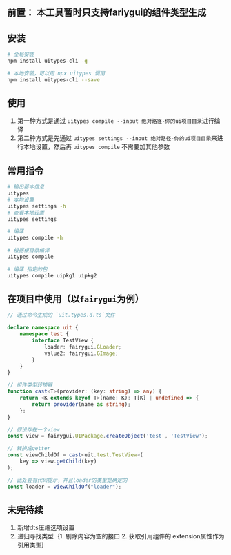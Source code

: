 #

## 前置： 本工具暂时只支持fariygui的组件类型生成

## 安装

```bash
# 全局安装
npm install uitypes-cli -g

# 本地安装，可以用 npx uitypes 调用
npm install uitypes-cli --save
```

## 使用

1. 第一种方式是通过 `uitypes compile --input 绝对路径-你的ui项目目录`进行编译
2. 第二种方式是先通过 `uitypes settings --input 绝对路径-你的ui项目目录`来进行本地设置，然后再 `uitypes compile` 不需要加其他参数

## 常用指令

```bash
# 输出基本信息
uitypes
# 本地设置
uitypes settings -h
# 查看本地设置
uitypes settings

# 编译
uitypes compile -h

# 根据根目录编译
uitypes compile

# 编译 指定的包
uitypes compile uipkg1 uipkg2
```

## 在项目中使用（以`fairygui`为例）

```ts
// 通过命令生成的 `uit.types.d.ts`文件

declare namespace uit {
    namespace test {
        interface TestView {
            loader: fairygui.GLoader;
            value2: fairygui.GImage;
        }
    }
}
```

```ts
// 组件类型转换器
function cast<T>(provider: (key: string) => any) {
    return <K extends keyof T>(name: K): T[K] | undefined => {
        return provider(name as string);
    };
}

```

```ts
// 假设存在一个view
const view = fairygui.UIPackage.createObject('test', 'TestView');

// 转换成getter
const viewChildOf = cast<uit.test.TestView>(
    key => view.getChild(key)
);

// 此处会有代码提示，并且loader的类型是确定的
const loader = viewChildOf("loader");
```

## 未完待续

1. 新增dts压缩选项设置
2. 递归寻找类型｛1. 剔除内容为空的接口 2. 获取引用组件的 extension属性作为引用类型｝
